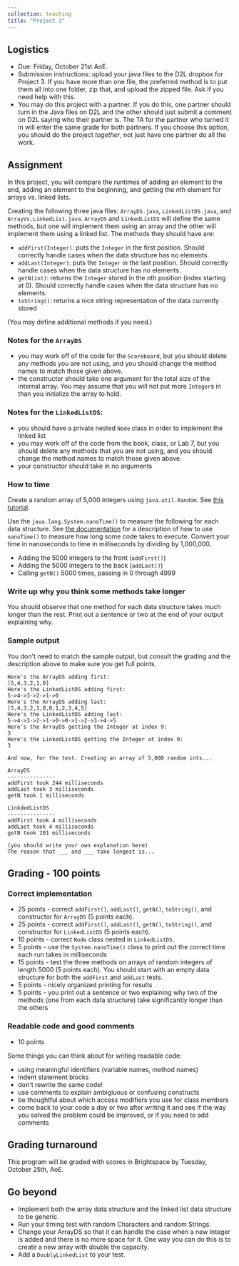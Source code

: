 ```yaml
---
collection: teaching
title: "Project 3"
---
```


## Logistics
* Due: Friday, October 21st AoE.
* Submission instructions: upload your java files to the D2L dropbox for
    Project 3. If you have more than one file, the preferred method is to put them all into one folder, zip
	that, and upload the zipped file. Ask if you need help with this.
* You may do this project with a partner. If you do this, one partner should
	turn in the Java files on D2L and the other should just submit a
	comment on D2L saying who their partner is. The TA for the partner who
	turned it in will enter the same grade for both partners. If you choose
	this option, you should do the project *together*, not just have one
	partner do all the work.


## Assignment

In this project, you will compare the runtimes of adding an element to the end,
adding an element to the beginning, and getting the *n*th element for arrays
vs. linked lists.

Creating the following three java files: `ArrayDS.java`, `LinkedListDS.java`,
and `ArrayVs.LinkedList.java`. `ArrayDS` and `LinkedListDS` will define the
same methods, but one will implement them using an array and the other will
implement them using a linked list. The methods they should have are:

* `addFirst(Integer)`: puts the `Integer` in the first position. Should
	correctly handle cases when the data structure has no elements.
* `addLast(Integer)`: puts the `Integer` in the last position. Should
	correctly handle cases when the data structure has no elements.
* `getN(int)`: returns the `Integer` stored in the *n*th position (index starting
	at 0). Should correctly handle cases when the data structure has no elements.
* `toString()`: returns a nice string representation of the data currently
	stored

(You may define additional methods if you need.)

### Notes for the `ArrayDS`
* you may work off of the code for the `Scoreboard`, but you should delete any
	methods you are not using, and you should change the method names to match
	those given above.
* the constructor should take one argument for the total size of the internal
	array. You may assume that you will not put more `Integer`s in than you initialize
	the array to hold.

### Notes for the `LinkedListDS`:
* you should have a private nested `Node` class in order to implement the
	linked list
* you may work off of the code from the book, class, or Lab 7, but you should delete any
	methods that you are not using, and you should change the method names to
	match those given above.
* your constructor should take in no arguments

### How to time

Create a random array of 5,000 integers using `java.util.Random`. See [this
tutorial](https://www.tutorialspoint.com/generate-a-random-array-of-integers-in-java).

Use the `java.lang.System.nanoTime()` to measure the following for each data
structure. See [the
documentation](https://docs.oracle.com/en/java/javase/17/docs/api/java.base/java/lang/System.html#nanoTime())
for a description of how to use `nanoTime()` to measure how long some code
takes to execute. Convert your time in nanoseconds to time in milliseconds by
dividing by 1,000,000.

* Adding the 5000 integers to the front (`addFirst()`)
* Adding the 5000 integers to the back (`addLast()`)
* Calling `getN()` 5000 times, passing in 0 through 4999

### Write up why you think some methods take longer

You should observe that one method for each data structure takes much longer
than the rest. Print out a sentence or two at the end of your output explaining
why.

### Sample output

You don't need to match the sample output, but consult the grading and the
description above to make sure you get full points.

```
Here's the ArrayDS adding first:
[5,4,3,2,1,0]
Here's the LinkedListDS adding first:
5->4->3->2->1->0
Here's the ArrayDS adding last:
[5,4,3,2,1,0,0,1,2,3,4,5]
Here's the LinkedListDS adding last:
5->4->3->2->1->0->0->1->2->3->4->5
Here's the ArrayDS getting the Integer at index 9:
3
Here's the LinkedListDS getting the Integer at index 9:
3

And now, for the test. Creating an array of 5,000 random ints...

ArrayDS
---------------
addFirst took 244 milliseconds
addLast took 3 milliseconds
getN took 1 milliseconds

LinkdedListDS
---------------
addFirst took 4 milliseconds
addLast took 4 milliseconds
getN took 201 milliseconds

(you should write your own explanation here)
The reason that ___ and ___ take longest is...
```


## Grading - 100 points

### Correct implementation
* 25 points - correct `addFirst()`, `addLast()`, `getN()`, `toString()`, and
	constructor for `ArrayDS` (5 points each).
* 25 points - correct `addFirst()`, `addLast()`, `getN()`, `toString()`, and
	constructor for `LinkedListDS` (5 points each).
* 10 points - correct `Node` class nested in `LinkedListDS`.
* 5 points - use the `System.nanoTime()` class to print out the correct time
	each run takes in milliseconds
* 15 points - test the three methods on arrays of random integers of length 5000 (5 points each). You should start with an empty data structure for both the `addFirst` and `addLast` tests.
* 5 points - nicely organized printing for results
* 5 points - you print out a sentence or two explaining why two of the methods
	(one from each data structure) take significantly longer than the others

### Readable code and good comments
* 10 points

Some things you can think about for writing readable code:
* using meaningful identifiers (variable names, method names)
* indent statement blocks
* don't rewrite the same code!
* use comments to explain ambigiuous or confusing constructs
* be thoughtful about which access modifiers you use for class members
* come back to your code a day or two after writing it and see if the way you
	solved the problem could be improved, or if you need to add comments

## Grading turnaround
This program will be graded with scores in Brightspace by Tuesday, October 25th, AoE.

## Go beyond
* Implement both the array data structure and the linked list data structure to
be generic.
* Run your timing test with random Characters and random Strings.
* Change your ArrayDS so that it can handle the case when a new Integer is
added and there is no more space for it. One way you can do this is to create a
new array with double the capacity.
* Add a `DoublyLinkedList` to your test.
